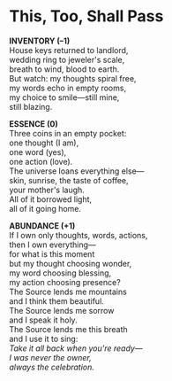 # This, Too, Shall Pass

**INVENTORY (–1)**  
House keys returned to landlord,  
wedding ring to jeweler's scale,  
breath to wind, blood to earth.  
But watch: my thoughts spiral free,  
my words echo in empty rooms,  
my choice to smile—still mine,  
still blazing.

**ESSENCE (0)**  
Three coins in an empty pocket:  
one thought (I am),  
one word (yes),  
one action (love).  
The universe loans everything else—  
skin, sunrise, the taste of coffee,  
your mother's laugh.  
All of it borrowed light,  
all of it going home.

**ABUNDANCE (+1)**  
If I own only thoughts, words, actions,  
then I own everything—  
for what is this moment  
but my thought choosing wonder,  
my word choosing blessing,  
my action choosing presence?  
The Source lends me mountains  
and I think them beautiful.  
The Source lends me sorrow  
and I speak it holy.  
The Source lends me this breath  
and I use it to sing:  
*Take it all back when you're ready—  
I was never the owner,  
always the celebration.*
